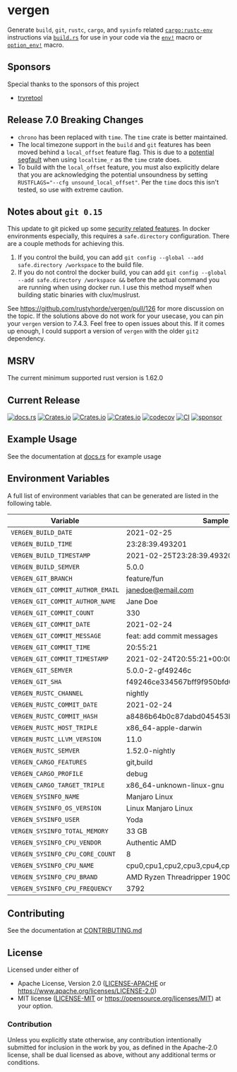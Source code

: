 # vergen
Generate `build`, `git`, `rustc`, `cargo`, and `sysinfo` related [`cargo:rustc-env`](https://doc.rust-lang.org/cargo/reference/build-scripts.html#rustc-env) instructions via [`build.rs`](https://doc.rust-lang.org/cargo/reference/build-scripts.html) for use in your code via the [`env!`](https://doc.rust-lang.org/std/macro.env.html) macro or [`option_env!`](https://doc.rust-lang.org/std/macro.option_env.html) macro.

## Sponsors
Special thanks to the sponsors of this project
* [tryretool](https://github.com/tryretool)

## Release 7.0 Breaking Changes
* `chrono` has been replaced with `time`. The `time` crate is better maintained.
* The local timezone support in the `build` and `git` features has been moved behind a `local_offset` feature flag.  This is
due to a [potential segfault](https://github.com/rustsec/advisory-db/blob/main/crates/time/RUSTSEC-2020-0071.md) when using `localtime_r` as the `time` crate does.
* To build with the `local_offset` feature, you must also explicitly delare that you are acknowledging the potential unsoundness by
setting `RUSTFLAGS="--cfg unsound_local_offset"`.  Per the `time` docs this isn't tested, so use with extreme caution.

## Notes about `git 0.15`
This update to git picked up some [security related features](https://github.blog/2022-04-12-git-security-vulnerability-announced/).  In docker environments especially, this requires a `safe.directory` configuration.   There are a couple methods for achieving this.
1.  If you control the build, you can add `git config --global --add safe.directory /workspace` to the build file.
2.  If you do not control the docker build, you can add `git config --global --add safe.directory /workspace &&` before the actual command you are running when using docker run.   I use this method myself when building static binaries with clux/muslrust.

See https://github.com/rustyhorde/vergen/pull/126 for more discussion on the topic.   If the solutions above do not work for your usecase, you can pin your `vergen` version to 7.4.3.   Feel free to open issues about this.   If it comes up enough, I could support a version of `vergen` with the older `git2` dependency.

## MSRV
The current minimum supported rust version is 1.62.0

## Current Release
[![docs.rs](https://docs.rs/vergen/badge.svg)](https://docs.rs/vergen)
[![Crates.io](https://img.shields.io/crates/v/vergen.svg)](https://crates.io/crates/vergen)
[![Crates.io](https://img.shields.io/crates/l/vergen.svg)](https://crates.io/crates/vergen)
[![Crates.io](https://img.shields.io/crates/d/vergen.svg)](https://crates.io/crates/vergen)
[![codecov](https://codecov.io/gh/rustyhorde/vergen/branch/master/graph/badge.svg?token=cBXro7o2UN)](https://codecov.io/gh/rustyhorde/vergen)
[![CI](https://github.com/rustyhorde/vergen/actions/workflows/main.yml/badge.svg)](https://github.com/rustyhorde/vergen/actions)
[![sponsor](https://img.shields.io/github/sponsors/crazysacx?logo=github-sponsors)](https://github.com/sponsors/CraZySacX)

## Example Usage
See the documentation at [docs.rs](https://docs.rs/vergen) for example usage

## Environment Variables
A full list of environment variables that can be generated are listed in the following table.

| Variable | Sample |
| -------  | ------ |
| `VERGEN_BUILD_DATE` | 2021-02-25 |
| `VERGEN_BUILD_TIME` | 23:28:39.493201 |
| `VERGEN_BUILD_TIMESTAMP` | 2021-02-25T23:28:39.493201+00:00 |
| `VERGEN_BUILD_SEMVER` | 5.0.0 |
| `VERGEN_GIT_BRANCH` | feature/fun |
| `VERGEN_GIT_COMMIT_AUTHOR_EMAIL` | janedoe@email.com |
| `VERGEN_GIT_COMMIT_AUTHOR_NAME` | Jane Doe |
| `VERGEN_GIT_COMMIT_COUNT` | 330 |
| `VERGEN_GIT_COMMIT_DATE` | 2021-02-24 |
| `VERGEN_GIT_COMMIT_MESSAGE` | feat: add commit messages |
| `VERGEN_GIT_COMMIT_TIME` | 20:55:21 |
| `VERGEN_GIT_COMMIT_TIMESTAMP` | 2021-02-24T20:55:21+00:00 |
| `VERGEN_GIT_SEMVER` | 5.0.0-2-gf49246c |
| `VERGEN_GIT_SHA` | f49246ce334567bff9f950bfd0f3078184a2738a |
| `VERGEN_RUSTC_CHANNEL` | nightly |
| `VERGEN_RUSTC_COMMIT_DATE` | 2021-02-24 |
| `VERGEN_RUSTC_COMMIT_HASH` | a8486b64b0c87dabd045453b6c81500015d122d6 |
| `VERGEN_RUSTC_HOST_TRIPLE` | x86_64-apple-darwin |
| `VERGEN_RUSTC_LLVM_VERSION` | 11.0 |
| `VERGEN_RUSTC_SEMVER` | 1.52.0-nightly |
| `VERGEN_CARGO_FEATURES` | git,build |
| `VERGEN_CARGO_PROFILE` | debug |
| `VERGEN_CARGO_TARGET_TRIPLE` | x86_64-unknown-linux-gnu |
| `VERGEN_SYSINFO_NAME` | Manjaro Linux |
| `VERGEN_SYSINFO_OS_VERSION` | Linux  Manjaro Linux |
| `VERGEN_SYSINFO_USER` | Yoda |
| `VERGEN_SYSINFO_TOTAL_MEMORY` | 33 GB |
| `VERGEN_SYSINFO_CPU_VENDOR` | Authentic AMD |
| `VERGEN_SYSINFO_CPU_CORE_COUNT` | 8 |
| `VERGEN_SYSINFO_CPU_NAME` | cpu0,cpu1,cpu2,cpu3,cpu4,cpu5,cpu6,cpu7 |
| `VERGEN_SYSINFO_CPU_BRAND` | AMD Ryzen Threadripper 1900X 8-Core Processor |
| `VERGEN_SYSINFO_CPU_FREQUENCY` | 3792 |

## Contributing
See the documentation at [CONTRIBUTING.md](CONTRIBUTING.md)

## License

Licensed under either of
 * Apache License, Version 2.0 ([LICENSE-APACHE](LICENSE-APACHE) or https://www.apache.org/licenses/LICENSE-2.0)
 * MIT license ([LICENSE-MIT](LICENSE-MIT) or https://opensource.org/licenses/MIT)
at your option.

### Contribution

Unless you explicitly state otherwise, any contribution intentionally submitted
for inclusion in the work by you, as defined in the Apache-2.0 license, shall be dual licensed as above, without any
additional terms or conditions.
